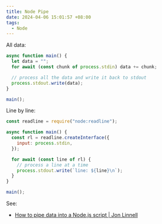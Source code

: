 ```yaml
---
title: Node Pipe
date: 2024-04-06 15:01:57 +08:00
tags:
  - Node
---
```


All data:

```js
async function main() {
  let data = "";
  for await (const chunk of process.stdin) data += chunk;

  // process all the data and write it back to stdout
  process.stdout.write(data);
}

main();
```

Line by line:

```js
const readline = require("node:readline");

async function main() {
  const rl = readline.createInterface({
    input: process.stdin,
  });

  for await (const line of rl) {
    // process a line at a time
    process.stdout.write(`line: ${line}\n`);
  }
}

main();
```

See:

- [How to pipe data into a Node.js script | Jon Linnell](https://jonlinnell.co.uk/articles/node-stdin)
